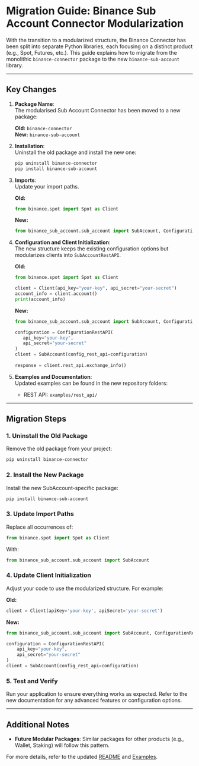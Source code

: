 # Migration Guide: Binance Sub Account Connector Modularization

With the transition to a modularized structure, the Binance Connector has been split into separate Python libraries, each focusing on a distinct product (e.g., Spot, Futures, etc.). This guide explains how to migrate from the monolithic `binance-connector` package to the new `binance-sub-account` library.

---

## Key Changes

1. **Package Name**:  
   The modularised Sub Account Connector has been moved to a new package:

   **Old:** `binance-connector`  
   **New:** `binance-sub-account`

2. **Installation**:  
   Uninstall the old package and install the new one:

   ```bash
   pip uninstall binance-connector
   pip install binance-sub-account
   ```

3. **Imports**:  
   Update your import paths.  

   **Old:**

   ```python
   from binance.spot import Spot as Client
   ```

   **New:**

   ```python
   from binance_sub_account.sub_account import SubAccount, ConfigurationRestAPI
   ```

4. **Configuration and Client Initialization**:  
   The new structure keeps the existing configuration options but modularizes clients into `SubAccountRestAPI`.  

   **Old:**

   ```python
   from binance.spot import Spot as Client

   client = Client(api_key="your-key", api_secret="your-secret")
   account_info = client.account()
   print(account_info)
   ```

   **New:**

   ```python
   from binance_sub_account.sub_account import SubAccount, ConfigurationRestAPI

   configuration = ConfigurationRestAPI(
      api_key="your-key",
      api_secret="your-secret"
   )
   client = SubAccount(config_rest_api=configuration)
      
   response = client.rest_api.exchange_info()
   ```

5. **Examples and Documentation**:  
   Updated examples can be found in the new repository folders:
   - REST API: `examples/rest_api/`

---

## Migration Steps

### 1. Uninstall the Old Package

Remove the old package from your project:

```bash
pip uninstall binance-connector
```

### 2. Install the New Package

Install the new SubAccount-specific package:

```bash
pip install binance-sub-account
```

### 3. Update Import Paths

Replace all occurrences of:

```python
from binance.spot import Spot as Client
```

With:

```python
from binance_sub_account.sub_account import SubAccount
```

### 4. Update Client Initialization

Adjust your code to use the modularized structure. For example:

**Old:**

```python
client = Client(apiKey='your-key', apiSecret='your-secret')
```

**New:**

```python
from binance_sub_account.sub_account import SubAccount, ConfigurationRestAPI

configuration = ConfigurationRestAPI(
    api_key="your-key",
    api_secret="your-secret"
)
client = SubAccount(config_rest_api=configuration)
```

### 5. Test and Verify

Run your application to ensure everything works as expected. Refer to the new documentation for any advanced features or configuration options.

---

## Additional Notes

- **Future Modular Packages**: Similar packages for other products (e.g., Wallet, Staking) will follow this pattern.

For more details, refer to the updated [README](../README.md) and [Examples](../examples/).
